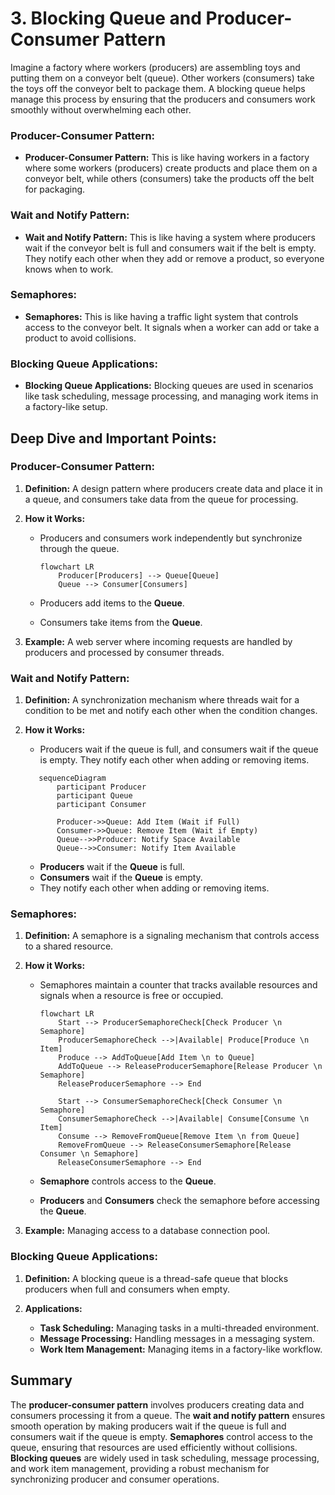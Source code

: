 # 3. Blocking Queue and Producer-Consumer Pattern

Imagine a factory where workers (producers) are assembling toys and putting them on a conveyor belt (queue). Other workers (consumers) take the toys off the conveyor belt to package them. A blocking queue helps manage this process by ensuring that the producers and consumers work smoothly without overwhelming each other.

### Producer-Consumer Pattern:

- **Producer-Consumer Pattern:** This is like having workers in a factory where some workers (producers) create products and place them on a conveyor belt, while others (consumers) take the products off the belt for packaging.

### Wait and Notify Pattern:

- **Wait and Notify Pattern:** This is like having a system where producers wait if the conveyor belt is full and consumers wait if the belt is empty. They notify each other when they add or remove a product, so everyone knows when to work.

### Semaphores:

- **Semaphores:** This is like having a traffic light system that controls access to the conveyor belt. It signals when a worker can add or take a product to avoid collisions.

### Blocking Queue Applications:

- **Blocking Queue Applications:** Blocking queues are used in scenarios like task scheduling, message processing, and managing work items in a factory-like setup.

## Deep Dive and Important Points:

### Producer-Consumer Pattern:

1. **Definition:** A design pattern where producers create data and place it in a queue, and consumers take data from the queue for processing.

2. **How it Works:**

   - Producers and consumers work independently but synchronize through the queue.

     ```mermaid
     flowchart LR
         Producer[Producers] --> Queue[Queue]
         Queue --> Consumer[Consumers]
     ```

   - Producers add items to the **Queue**.
   - Consumers take items from the **Queue**.

3. **Example:** A web server where incoming requests are handled by producers and processed by consumer threads.

### Wait and Notify Pattern:

1.  **Definition:** A synchronization mechanism where threads wait for a condition to be met and notify each other when the condition changes.

2.  **How it Works:**

    - Producers wait if the queue is full, and consumers wait if the queue is empty. They notify each other when adding or removing items.

    ```mermaid
       sequenceDiagram
           participant Producer
           participant Queue
           participant Consumer

           Producer->>Queue: Add Item (Wait if Full)
           Consumer->>Queue: Remove Item (Wait if Empty)
           Queue-->>Producer: Notify Space Available
           Queue-->>Consumer: Notify Item Available
    ```

    - **Producers** wait if the **Queue** is full.
    - **Consumers** wait if the **Queue** is empty.
    - They notify each other when adding or removing items.

### Semaphores:

1.  **Definition:** A semaphore is a signaling mechanism that controls access to a shared resource.

2.  **How it Works:**

    - Semaphores maintain a counter that tracks available resources and signals when a resource is free or occupied.

      ```mermaid
      flowchart LR
          Start --> ProducerSemaphoreCheck[Check Producer \n Semaphore]
          ProducerSemaphoreCheck -->|Available| Produce[Produce \n Item]
          Produce --> AddToQueue[Add Item \n to Queue]
          AddToQueue --> ReleaseProducerSemaphore[Release Producer \n Semaphore]
          ReleaseProducerSemaphore --> End

          Start --> ConsumerSemaphoreCheck[Check Consumer \n Semaphore]
          ConsumerSemaphoreCheck -->|Available| Consume[Consume \n Item]
          Consume --> RemoveFromQueue[Remove Item \n from Queue]
          RemoveFromQueue --> ReleaseConsumerSemaphore[Release Consumer \n Semaphore]
          ReleaseConsumerSemaphore --> End
      ```

    - **Semaphore** controls access to the **Queue**.
    - **Producers** and **Consumers** check the semaphore before accessing the **Queue**.

3.  **Example:** Managing access to a database connection pool.

### Blocking Queue Applications:

1.  **Definition:** A blocking queue is a thread-safe queue that blocks producers when full and consumers when empty.

2.  **Applications:**

    - **Task Scheduling:** Managing tasks in a multi-threaded environment.
    - **Message Processing:** Handling messages in a messaging system.
    - **Work Item Management:** Managing items in a factory-like workflow.

## Summary

The **producer-consumer pattern** involves producers creating data and consumers processing it from a queue. The **wait and notify pattern** ensures smooth operation by making producers wait if the queue is full and consumers wait if the queue is empty. **Semaphores** control access to the queue, ensuring that resources are used efficiently without collisions. **Blocking queues** are widely used in task scheduling, message processing, and work item management, providing a robust mechanism for synchronizing producer and consumer operations.
